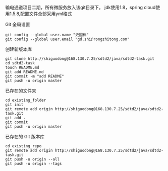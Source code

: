 输电通道项目二期，所有微服务放入该git目录下。
jdk使用1.8，spring cloud使用1.5.8,配置文件全部采用yml格式

Git 全局设置
```
git config --global user.name "史国栋"
git config --global user.email "gd.shi@rongzhitong.com"
```

创建新版本库
```
git clone http://shiguodong@168.130.7.25/sdtd2/java/sdtd2-task.git
cd sdtd2-task
touch README.md
git add README.md
git commit -m "add README"
git push -u origin master
```

已存在的文件夹

```
cd existing_folder
git init
git remote add origin http://shiguodong@168.130.7.25/sdtd2/java/sdtd2-task.git
git add .
git commit
git push -u origin master
```

已存在的 Git 版本库
```
cd existing_repo
git remote add origin http://shiguodong@168.130.7.25/sdtd2/java/sdtd2-task.git
git push -u origin --all
git push -u origin --tags
```